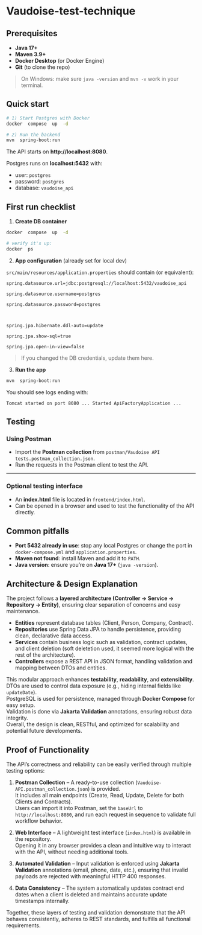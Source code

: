 
# Vaudoise-test-technique

  

## Prerequisites

-  **Java 17+**
-  **Maven 3.9+**
-  **Docker Desktop** (or Docker Engine)
-  **Git** (to clone the repo)

> On Windows: make sure `java -version` and `mvn -v` work in your terminal.



  

## Quick start

```bash
# 1) Start Postgres with Docker
docker  compose  up  -d

# 2) Run the backend
mvn  spring-boot:run
```

The API starts on **http://localhost:8080**.

Postgres runs on **localhost:5432** with:
- user: `postgres`
- password: `postgres`
- database: `vaudoise_api`

## First run checklist

  

1)  **Create DB container**

```bash
docker  compose  up  -d

# verify it's up:
docker  ps
```

2)  **App configuration** (already set for local dev)

`src/main/resources/application.properties` should contain (or equivalent):

```properties
spring.datasource.url=jdbc:postgresql://localhost:5432/vaudoise_api

spring.datasource.username=postgres

spring.datasource.password=postgres

  

spring.jpa.hibernate.ddl-auto=update

spring.jpa.show-sql=true

spring.jpa.open-in-view=false
```

> If you changed the DB credentials, update them here.

3)  **Run the app**

```bash
mvn  spring-boot:run
```
You should see logs ending with:
```
Tomcat started on port 8080 ... Started ApiFactoryApplication ...
```

## Testing

### Using Postman

- Import the **Postman collection** from `postman/Vaudoise API tests.postman_collection.json`.
- Run the requests in the Postman client to test the API.
---

 ### Optional testing interface
 - An **index.html** file is located in `frontend/index.html`.
 - Can be opened in a browser and used to test the functionality of the API directly.

## Common pitfalls

-  **Port 5432 already in use**: stop any local Postgres or change the port in `docker-compose.yml` and `application.properties`.
-  **Maven not found**: install Maven and add it to `PATH`.
-  **Java version**: ensure you’re on **Java 17+** (`java -version`).

## Architecture & Design Explanation

The project follows a **layered architecture (Controller → Service → Repository → Entity)**, ensuring clear separation of concerns and easy maintenance.  
- **Entities** represent database tables (Client, Person, Company, Contract).  
- **Repositories** use Spring Data JPA to handle persistence, providing clean, declarative data access.  
- **Services** contain business logic such as validation, contract updates, and client deletion (soft deletetion used, it seemed more logical with the rest of the architecture).  
- **Controllers** expose a REST API in JSON format, handling validation and mapping between DTOs and entities.

This modular approach enhances **testability**, **readability**, and **extensibility**. DTOs are used to control data exposure (e.g., hiding internal fields like `updateDate`).  
PostgreSQL is used for persistence, managed through **Docker Compose** for easy setup.  
Validation is done via **Jakarta Validation** annotations, ensuring robust data integrity.  
Overall, the design is clean, RESTful, and optimized for scalability and potential future developments.

## Proof of Functionality

The API’s correctness and reliability can be easily verified through multiple testing options:

1. **Postman Collection** – A ready-to-use collection (`Vaudoise-API.postman_collection.json`) is provided.  
   It includes all main endpoints (Create, Read, Update, Delete for both Clients and Contracts).  
   Users can import it into Postman, set the `baseUrl` to `http://localhost:8080`, and run each request in sequence to validate full workflow behavior.

2. **Web Interface** – A lightweight test interface (`index.html`) is available in the repository.  
   Opening it in any browser provides a clean and intuitive way to interact with the API, without needing additional tools.

3. **Automated Validation** – Input validation is enforced using **Jakarta Validation** annotations (email, phone, date, etc.), ensuring that invalid payloads are rejected with meaningful HTTP 400 responses.

4. **Data Consistency** – The system automatically updates contract end dates when a client is deleted and maintains accurate update timestamps internally.

Together, these layers of testing and validation demonstrate that the API behaves consistently, adheres to REST standards, and fulfills all functional requirements.


